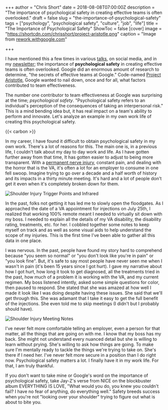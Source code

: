 +++
author = "Chris Short"
date = 2018-08-08T07:00:00Z
description = "The importance of psychological safety in creating effective teams is often overlooked."
draft = false
slug = "the-importance-of-psychological-safety"
tags = ["psychology", "psychological safety", "culture", "job", "life"]
title = "The Importance of Psychological Safety"
ShowToc = false
[cover]
image = "https://shortcdn.com/chrisshort/project-aristotle.png"
caption = "Image from [rework.withgoogle.com](https://rework.withgoogle.com/print/guides/5721312655835136/)"

+++

I have mentioned this a few times in various [talks](https://chrisshort.net/speaking/), on social media, and in my [newsletter](https://devopsish.com/087/); the importance of **psychological safety** in creating effective teams is often overlooked. Google did an enormous amount of research to determine, "the secrets of effective teams at Google." Code-named [Project Aristotle](https://rework.withgoogle.com/print/guides/5721312655835136/), Google wanted to nail down, once and for all, what factors contributed to team effectiveness.


The number one contributor to team effectiveness at Google was surprising at the time; *psychological safety*. "Psychological safety refers to an individual's perception of the consequences of taking an interpersonal risk." This is a mind bending idea but, it has real impact on a team's ability to perform and innovate. Let's analyze an example in my own work life of creating this psychological safety.

{{< carbon >}}

In my career, I have found it difficult to obtain psychological safety in my own work. There's a lot of reasons for this. The main one is, in a previous life, I couldn't talk about my day to day work and life. As I have gotten further away from that time, It has gotten easier to adjust to being more transparent. With a [permanent nerve injury](/long-thoracic-nerve-palsy/), constant pain, and dealing with the horror that is the VA, it's often a lot for an employer to consume in one fell swoop. Imagine trying to go over a decade and a half worth of history and its impacts in a thirty minute meeting. It's hard and a lot of people don't get it even when it's completely broken down for them.

![Shoulder Injury Trigger Points and Infrared](https://shortcdn.com/chrisshort/shoulder-injury.png)

In the past, folks not getting it has led me to slowly open the floodgates. As I approached the date of a VA appointment for injections on July 25th, I realized that working 100% remote meant I needed to virtually sit down with my boss. I needed to explain all the details of my VA disability, the disability rating, treatments, etc. for her. I cobbled together some notes to keep myself on track and as well as some visual aids to help understand the scope of my injuries. This is the first time I've been able to gather all this data in one place.

I was nervous. In the past, people have found my story hard to comprehend because "you seem so normal" or "you don't look like you're in pain" or "you look fine". But, it's safe to say most people have never seen me when I wasn't in pain (it's been 15 years since I got hurt). I gave my narrative about how I got hurt, how long it took to get diagnosed, all the treatments tried in the past, how much of a problem it is working with the VA, and my current regimen. My boss listened intently, asked some simple questions for color, then paused to respond. She stated that she was amazed at how well I made it look like I was doing despite having these issues. She said that we'll get through this. She was adamant that I take it easy to get the full benefit of the injections. She even told me to skip meetings (I didn't but I probably should have).

![Shoulder Injury Meeting Notes](https://shortcdn.com/chrisshort/injury-meeting-notes.webp)

I've never felt more comfortable telling an employer, even a person for that matter, all the things that are going on with me. I know that my boss has my back. She might not understand every nuanced detail but she is willing to learn without prying. She's willing to ask how things are going. To make sure I'm mentally ready to tackle the things we're trying to take on. She's there if I need her. I've never felt more secure in a position than I do right now. Psychological safety matters a lot. I finally have it in my work life. For that, I am truly thankful.

If you don't want to take mine or Google's word on the importance of psychological safety, take Jay-Z's verse from NICE on the blockbuster album EVERYTHING IS LOVE, "What would you do, you knew you couldn't fail? I have no fear of anything, do everything well." Safety breeds success when you're not "looking over your shoulder" trying to figure out what is about to bite you.

